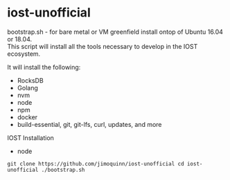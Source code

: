 # iost-unofficial
bootstrap.sh - for bare metal or VM greenfield install ontop of Ubuntu 16.04 or 18.04.  
This script will install all the tools necessary to develop in the IOST ecosystem.  

It will install the following:
* RocksDB
* Golang
* nvm
* node
* npm
* docker
* build-essential, git, git-lfs, curl, updates, and more

IOST Installation
* node


`
git clone https://github.com/jimoquinn/iost-unofficial
cd iost-unofficial
./bootstrap.sh
`
